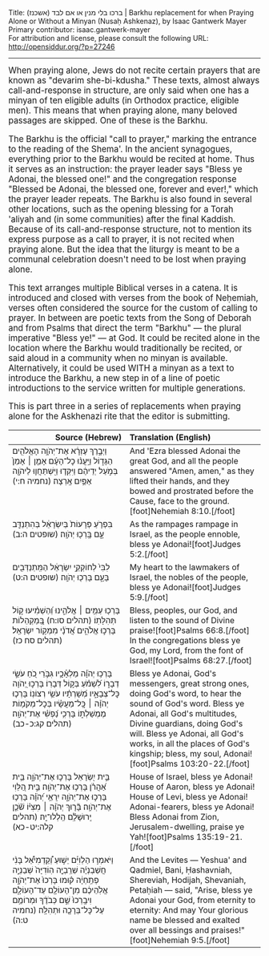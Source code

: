 <html>
<head></head>
<body>
Title: ברכו בלי מנין או אם לבד (אשכנז)‏ | Barkhu replacement for when Praying Alone or Without a Minyan (Nusaḥ Ashkenaz), by Isaac Gantwerk Mayer<br />
Primary contributor: isaac.gantwerk-mayer<br />
For attribution and license, please consult the following URL: <a href="http://opensiddur.org/?p=27246">http://opensiddur.org/?p=27246</a>
<p />
<hr />

<div class="english" style="font-size: 1.2em;">
When praying alone, Jews do not recite certain prayers that are known as "devarim she-bi-kdusha." These texts, almost always call-and-response in structure, are only said when one has a minyan of ten eligible adults (in Orthodox practice, eligible men). This means that when praying alone, many beloved passages are skipped. One of these is the Barkhu.

The Barkhu is the official "call to prayer," marking the entrance to the reading of the Shema'. In the ancient synagogues, everything prior to the Barkhu would be recited at home. Thus it serves as an instruction: the prayer leader says "Bless ye Adonai, the blessed one!" and the congregation response "Blessed be Adonai, the blessed one, forever and ever!," which the prayer leader repeats. The Barkhu is also found in several other locations, such as the opening blessing for a Torah 'aliyah and (in some communities) after the final Kaddish. Because of its call-and-response structure, not to mention its express purpose as a call to prayer, it is not recited when praying alone. But the idea that the liturgy is meant to be a communal celebration doesn't need to be lost when praying alone.

This text arranges multiple Biblical verses in a catena. It is introduced and closed with verses from the book of Neḥemiah, verses often considered the source for the custom of calling to prayer. In between are poetic texts from the Song of Deborah and from Psalms that direct the term "Barkhu" — the plural imperative "Bless ye!" — at God. It could be recited alone in the location where the Barkhu would traditionally be recited, or said aloud in a community when no minyan is available. Alternatively, it could be used WITH a minyan as a text to introduce the Barkhu, a new step in of a line of poetic introductions to the service written for multiple generations.

This is part three in a series of replacements when praying alone for the Askhenazi rite that the editor is submitting.
</div>

<table style="margin-left: auto;margin-right: auto;" class="draggable">
<thead><tr><th id="x" style="text-align: right;">Source (Hebrew)</th><th style="text-align: left;">Translation (English)</th></tr></thead>
<tbody>
<tr><td style="vertical-align:top;" width="46%">
<div class="liturgy"><span lang="he">
וַיְבָ֣רֶךְ עֶזְרָ֔א אֶת־יְהֹוָ֥ה הָאֱלֹהִ֖ים הַגָּד֑וֹל 
וַיַּֽעֲנ֨וּ כׇל־הָעָ֜ם אָמֵ֤ן ׀ אָמֵן֙ בְּמֹ֣עַל יְדֵיהֶ֔ם 
וַיִּקְּד֧וּ וַיִּֽשְׁתַּחֲו֛וּ לַיהֹוָ֖ה אַפַּ֥יִם אָֽרְצָה׃ <span class="citation">(נחמיה ח:י)</span>
</span></div></td>
 
<td style="vertical-align:top;" width="53%">
<div class="english">
And 'Ezra blessed Adonai the great God, 
and all the people answered "Amen, amen," as they lifted their hands, 
and they bowed and prostrated before the Cause, face to the ground.[foot]Nehemiah 8:10.[/foot]
</div></td></tr>


<tr><td style="vertical-align:top;" width="46%">
<div class="liturgy"><span lang="he">
בִּפְרֹ֤עַ פְּרָעוֹת֙ בְּיִשְׂרָאֵ֔ל
בְּהִתְנַדֵּ֖ב עָ֑ם
בָּֽרְכ֖וּ יְהֹוָֽה׃  <span class="citation">(שופטים ה:ב)</span>
</span></div></td>
 
<td style="vertical-align:top;" width="53%">
<div class="english">
As the rampages rampage in Israel,
as the people ennoble,  
bless ye Adonai![foot]Judges 5:2.[/foot]
</div></td></tr>


<tr><td style="vertical-align:top;" width="46%">
<div class="liturgy"><span lang="he">
לִבִּי֙ לְחוֹקְקֵ֣י יִשְׂרָאֵ֔ל
הַמִּֽתְנַדְּבִ֖ים בָּעָ֑ם
בָּרְכ֖וּ יְהֹוָֽה׃  <span class="citation">(שופטים ה:ט)</span>
</span></div></td>
 
<td style="vertical-align:top;" width="53%">
<div class="english">
My heart to the lawmakers of Israel,
the nobles of the people,
bless ye Adonai![foot]Judges 5:9.[/foot]
</div></td></tr>


<tr><td style="vertical-align:top;" width="46%">
<div class="liturgy"><span lang="he">
בָּרְכ֖וּ עַמִּ֥ים ׀ אֱלֹהֵ֑ינוּ
וְ֝הַשְׁמִ֗יעוּ ק֣וֹל תְּהִלָּתֽוֹ׃  <span class="citation">(תהלים סו:ח)</span>
בְּֽ֭מַקְהֵלוֹת בָּרְכ֣וּ אֱלֹהִ֑ים 
אֲ֝דֹנָ֗י מִמְּק֥וֹר יִשְׂרָאֵֽל׃ <span class="citation">(תהלים סח כז)</span>
</span></div></td>
 
<td style="vertical-align:top;" width="53%">
<div class="english">
Bless, peoples, our God,
and listen to the sound of Divine praise![foot]Psalms 66:8.[/foot]
In the congregations bless ye God,
my Lord, from the font of Israel![foot]Psalms 68:27.[/foot]
</div></td></tr>


<tr><td style="vertical-align:top;" width="46%">
<div class="liturgy"><span lang="he">
בָּרְכ֥וּ יְהֹוָ֗ה מַלְאָ֫כָ֥יו
גִּבֹּ֣רֵי כֹ֭חַ עֹשֵׂ֣י דְבָר֑וֹ
לִ֝שְׁמֹ֗עַ בְּק֣וֹל דְּבָרֽוֹ׃ 
בָּרְכ֣וּ יְ֭הֹוָה כׇּל־צְבָאָ֑יו 
מְ֝שָׁרְתָ֗יו עֹשֵׂ֥י רְצוֹנֽוֹ׃ 
בָּרְכ֤וּ יְהֹוָ֨ה ׀ כׇּֽל־מַעֲשָׂ֗יו 
בְּכׇל־מְקֹמ֥וֹת מֶמְשַׁלְתּ֑וֹ 
בָּרְכִ֥י נַ֝פְשִׁ֗י אֶת־יְהֹוָֽה׃ <span class="citation">(תהלים קג:כ-כב)</span>
</span></div></td>
 
<td style="vertical-align:top;" width="53%">
<div class="english">
Bless ye Adonai, God's messengers,
great strong ones, doing God's word,
to hear the sound of God's word.
Bless ye Adonai, all God's multitudes,
Divine guardians, doing God's will.
Bless ye Adonai, all God's works,
in all the places of God's kingship;
bless, my soul, Adonai![foot]Psalms 103:20-22.[/foot]
</div></td></tr>


<tr><td style="vertical-align:top;" width="46%">
<div class="liturgy"><span lang="he">
בֵּ֣ית יִ֭שְׂרָאֵל
בָּרְכ֣וּ אֶת־יְהֹוָ֑ה
בֵּ֥ית אַ֝הֲרֹ֗ן 
בָּרְכ֥וּ אֶת־יְהֹוָֽה׃ 
בֵּ֣ית הַ֭לֵּוִי
בָּרְכ֣וּ אֶת־יְהֹוָ֑ה
יִֽרְאֵ֥י יְ֝הֹוָ֗ה
בָּרְכ֥וּ אֶת־יְהֹוָֽה׃ 
בָּ֘ר֤וּךְ יְהֹוָ֨ה ׀ מִצִּיּ֗וֹ
שֹׁ֘כֵ֤ן יְֽרוּשָׁלָ֗&#x200d;ִם 
הַֽלְלוּ־יָֽהּ׃  <span class="citation">(תהלים קלה:יט-כא)</span>
</span></div></td>
 
<td style="vertical-align:top;" width="53%">
<div class="english">
House of Israel, 
bless ye Adonai!
House of Aaron, 
bless ye Adonai!
House of Levi,
bless ye Adonai!
Adonai-fearers, 
bless ye Adonai!
Bless Adonai from Zion,
Jerusalem-dwelling, 
praise ye Yah![foot]Psalms 135:19-21.[/foot]
</div></td></tr>


<tr><td style="vertical-align:top;" width="46%">
<div class="liturgy"><span lang="he">
וַיֹּאמְר֣וּ הַלְוִיִּ֡ם 
יֵשׁ֣וּעַ וְ֠קַדְמִיאֵ֠ל 
בָּנִ֨י חֲשַׁבְנְיָ֜ה שֵׁרֵֽבְיָ֤ה 
הֽוֹדִיָּה֙ שְׁבַנְיָ֣ה פְתַֽחְיָ֔ה 
ק֗וּמוּ בָּרְכוּ֙ אֶת־יְהֹוָ֣ה אֱלֹֽהֵיכֶ֔ם
מִן־הָעוֹלָ֖ם עַד־הָעוֹלָ֑ם
וִיבָֽרְכוּ֙ שֵׁ֣ם כְּבֹדֶ֔ךָ וּמְרוֹמַ֥ם 
עַל־כׇּל־בְּרָכָ֖ה וּתְהִלָּֽה׃ <span class="citation">(נחמיה ט:ה)</span>
</span></div></td>
 
<td style="vertical-align:top;" width="53%">
<div class="english">
And the Levites — 
Yeshua' and Qadmiel, 
Bani, Ḥashavniah, Shereviah, 
Hodijah, Shevaniah, Petaḥiah — said, 
"Arise, bless ye Adonai your God, 
from eternity to eternity: 
And may Your glorious name be blessed and exalted 
over all bessings and praises!"[foot]Nehemiah 9:5.[/foot]
</div></td></tr>
</tbody></table>
</body>
</html>